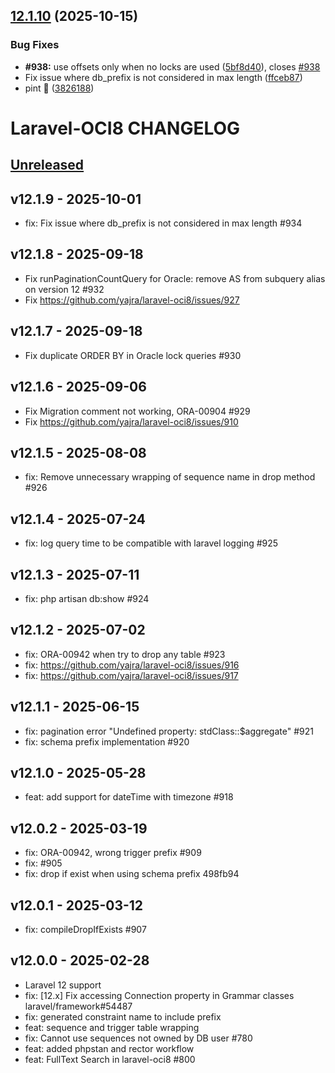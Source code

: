 ## [12.1.10](https://github.com/yajra/laravel-oci8/compare/v12.1.9...v12.1.10) (2025-10-15)


### Bug Fixes

* **#938:** use offsets only when no locks are used ([5bf8d40](https://github.com/yajra/laravel-oci8/commit/5bf8d40baf07b6f706821eb0325dcf91cc1fb028)), closes [#938](https://github.com/yajra/laravel-oci8/issues/938)
* Fix issue where db_prefix is not considered in max length ([ffceb87](https://github.com/yajra/laravel-oci8/commit/ffceb875500a305fd72f3b2e08c4a9220181846b))
* pint :robot: ([3826188](https://github.com/yajra/laravel-oci8/commit/3826188ad732c02debfa8555570f3406684a8f6d))

# Laravel-OCI8 CHANGELOG

## [Unreleased](https://github.com/yajra/laravel-oci8/compare/master...12.x)

## v12.1.9 - 2025-10-01

- fix: Fix issue where db_prefix is not considered in max length #934

## v12.1.8 - 2025-09-18

- Fix runPaginationCountQuery for Oracle: remove AS from subquery alias on version 12 #932
- Fix https://github.com/yajra/laravel-oci8/issues/927

## v12.1.7 - 2025-09-18

- Fix duplicate ORDER BY in Oracle lock queries #930

## v12.1.6 - 2025-09-06

- Fix Migration comment not working, ORA-00904 #929
- Fix https://github.com/yajra/laravel-oci8/issues/910

## v12.1.5 - 2025-08-08

- fix: Remove unnecessary wrapping of sequence name in drop method #926

## v12.1.4 - 2025-07-24

- fix: log query time to be compatible with laravel logging #925

## v12.1.3 - 2025-07-11

- fix: php artisan db:show #924

## v12.1.2 - 2025-07-02

- fix: ORA-00942 when try to drop any table #923
- fix: https://github.com/yajra/laravel-oci8/issues/916
- fix: https://github.com/yajra/laravel-oci8/issues/917

## v12.1.1 - 2025-06-15

- fix: pagination error "Undefined property: stdClass::$aggregate" #921
- fix: schema prefix implementation #920

## v12.1.0 - 2025-05-28

- feat: add support for dateTime with timezone #918

## v12.0.2 - 2025-03-19

- fix: ORA-00942, wrong trigger prefix #909
- fix: #905 
- fix: drop if exist when using schema prefix 498fb94

## v12.0.1 - 2025-03-12

- fix: compileDropIfExists #907

## v12.0.0 - 2025-02-28

- Laravel 12 support
- fix: [12.x] Fix accessing Connection property in Grammar classes laravel/framework#54487 
- fix: generated constraint name to include prefix 
- feat: sequence and trigger table wrapping 
- fix: Cannot use sequences not owned by DB user #780
- feat: added phpstan and rector workflow
- feat: FullText Search in laravel-oci8 #800
